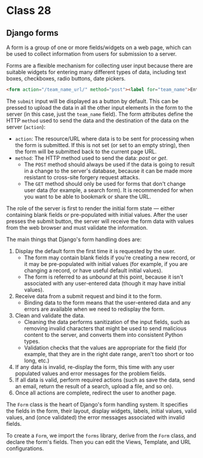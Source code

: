 # Class 28

## Django forms

A form is a group of one or more fields/widgets on a web page, which can be used to collect information from users for submission to a server.

Forms are a flexible mechanism for collecting user input because there are suitable widgets for entering many different types of data, including text boxes, checkboxes, radio buttons, date pickers.

```html
<form action="/team_name_url/" method="post"><label for="team_name">Enter name: </label><input id="team_name" type="text" name="name_field" value="Default name for team."><input type="submit" value="OK"></form>
```

The `submit` input will be displayed as a button by default. This can be pressed to upload the data in all the other input elements in the form to the server (in this case, just the `team_name` field). The form attributes define the HTTP `method` used to send the data and the destination of the data on the server (`action`):

- `action`: The resource/URL where data is to be sent for processing when the form is submitted. If this is not set (or set to an empty string), then the form will be submitted back to the current page URL.
- `method`: The HTTP method used to send the data: *post* or *get*.
  - The `POST` method should always be used if the data is going to result in a change to the server's database, because it can be made more resistant to cross-site forgery request attacks.
  - The `GET` method should only be used for forms that don't change user data (for example, a search form). It is recommended for when you want to be able to bookmark or share the URL.

The role of the server is first to render the initial form state — either containing blank fields or pre-populated with initial values. After the user presses the submit button, the server will receive the form data with values from the web browser and must validate the information.

The main things that Django's form handling does are:

1. Display the default form the first time it is requested by the user.
    - The form may contain blank fields if you're creating a new record, or it may be pre-populated with initial values (for example, if you are changing a record, or have useful default initial values).
    - The form is referred to as *unbound* at this point, because it isn't associated with any user-entered data (though it may have initial values).
2. Receive data from a submit request and bind it to the form.
    - Binding data to the form means that the user-entered data and any errors are available when we need to redisplay the form.
3. Clean and validate the data.
    - Cleaning the data performs sanitization of the input fields, such as removing invalid characters that might be used to send malicious content to the server, and converts them into consistent Python types.
    - Validation checks that the values are appropriate for the field (for example, that they are in the right date range, aren't too short or too long, etc.)
4. If any data is invalid, re-display the form, this time with any user populated values and error messages for the problem fields.
5. If all data is valid, perform required actions (such as save the data, send an email, return the result of a search, upload a file, and so on).
6. Once all actions are complete, redirect the user to another page.

The `Form` class is the heart of Django's form handling system. It specifies the fields in the form, their layout, display widgets, labels, initial values, valid values, and (once validated) the error messages associated with invalid fields.

To create a `Form`, we import the `forms` library, derive from the `Form` class, and declare the form's fields. Then you can edit the Views, Template, and URL configurations.
